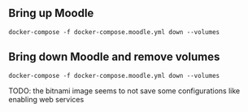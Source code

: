 ## Bring up Moodle
`docker-compose -f docker-compose.moodle.yml down --volumes`

## Bring down Moodle and remove volumes
`docker-compose -f docker-compose.moodle.yml down --volumes`

TODO: the bitnami image seems to not save some configurations like enabling web services